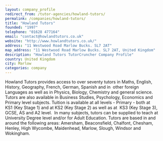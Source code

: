 ```yaml
---
layout: company_profile
redirect_from: /tutor-agencies/howland-tutors/
permalink: /companies/howland-tutors/
title: "Howland Tutors"
founded: "1997"
telephone: "01628 477164"
email: "contact@howlandtutors.co.uk"
website: "http://www.howlandtutors.co.uk/"
address: "11 Westwood Road Marlow Bucks. SL7 2AT"
map_address: "11 Westwood Road Marlow Bucks. SL7 2AT, United Kingdom"
description: "Howland Tutors TutorCruncher Company Profile"
country: United Kingdom
city: Marlow
categories: company
---
```

Howland Tutors provides access to over seventy tutors in Maths, English, History, Geography, French, German, Spanish and
in  other foreign Languages as well as in Physics, Biology, Chemistry and general science. Tutors are also available in
Business Studies, Psychology, Economics and Primary level subjects. Tuition is available at all levels - Primary - both
at KS1 (Key Stage 1) and at KS2 (Key Stage 2) as well as at  KS3 (Key Stage 3), GCSE, AS and A2 level.  In many
subjects, tutors can be supplied to teach at University Degree level and/or for Adult Education. Tutors are based in and
around the following areas: Amersham, Beaconsfield, Chalfont, Chesham, Henley, High Wycombe, Maidenhead, Marlow, Slough,
Windsor and Wokingham.
